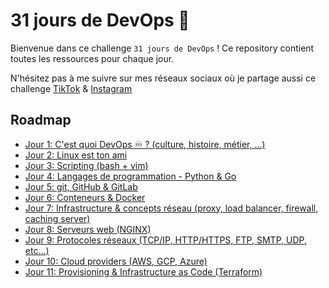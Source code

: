 # 31 jours de DevOps 🚀

Bienvenue dans ce challenge `31 jours de DevOps` ! Ce repository contient toutes les ressources pour chaque jour.

N'hésitez pas à me suivre sur mes réseaux sociaux où je partage aussi ce challenge [TikTok](https://www.tiktok.com/@hugo.log_) & [Instagram](https://www.instagram.com/hugo.log_/)

## Roadmap

- [Jour 1: C'est quoi DevOps ♾️ ? (culture, histoire, métier, ...)](./jour-1.md)
- [Jour 2: Linux est ton ami](./jour-2.md)
- [Jour 3: Scripting (bash + vim)](./jour-3.md)
- [Jour 4: Langages de programmation - Python & Go](./jour-4.md)
- [Jour 5: git, GitHub & GitLab](./jour-5.md)
- [Jour 6: Conteneurs & Docker](./jour-6.md)
- [Jour 7: Infrastructure & concepts réseau (proxy, load balancer, firewall, caching server)](./jour-7.md)
- [Jour 8: Serveurs web (NGINX)](./jour-8.md)
- [Jour 9: Protocoles réseaux (TCP/IP, HTTP/HTTPS, FTP, SMTP, UDP, etc...)](./jour-9.md)
- [Jour 10: Cloud providers (AWS, GCP, Azure)](./jour-10.md)
- [Jour 11: Provisioning & Infrastructure as Code (Terraform)](./jour-11.md)